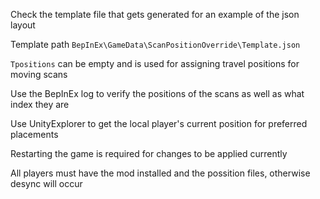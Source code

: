 Check the template file that gets generated for an example of the json layout

Template path `BepInEx\GameData\ScanPositionOverride\Template.json`

`Tpositions` can be empty and is used for assigning travel positions for moving scans

Use the BepInEx log to verify the positions of the scans as well as what index they are

Use UnityExplorer to get the local player's current position for preferred placements

Restarting the game is required for changes to be applied currently

All players must have the mod installed and the possition files, otherwise desync will occur